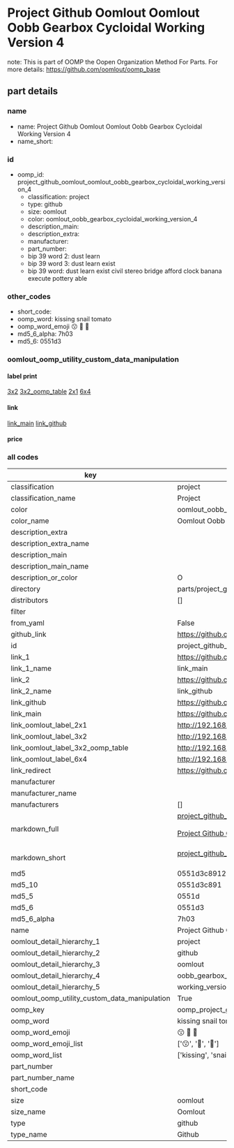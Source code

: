 # Project Github Oomlout Oomlout Oobb Gearbox Cycloidal Working Version 4  

note: This is part of OOMP the Oopen Organization Method For Parts. For more details: https://github.com/oomlout/oomp_base

##  part details
  







### name
* name: Project Github Oomlout Oomlout Oobb Gearbox Cycloidal Working Version 4
* name_short: 
### id
* oomp_id: project_github_oomlout_oomlout_oobb_gearbox_cycloidal_working_version_4
  * classification: project
  * type: github
  * size: oomlout
  * color: oomlout_oobb_gearbox_cycloidal_working_version_4
  * description_main: 
  * description_extra: 
  * manufacturer: 
  * part_number: 
  * bip 39 word 2: dust learn
  * bip 39 word 3: dust learn exist
  * bip 39 word: dust learn exist civil stereo bridge afford clock banana execute pottery able

### other_codes
* short_code: 
* oomp_word: kissing snail tomato
* oomp_word_emoji :kissing: :snail: :tomato:
* md5_6_alpha: 7h03
* md5_6: 0551d3






### oomlout_oomp_utility_custom_data_manipulation
#### label print
[3x2](http://192.168.1.245:1112/?label=oomp%207h03)
[3x2_oomp_table](http://192.168.1.108:1112/?label=oomp%207h03)
[2x1](http://192.168.1.242:1112/?label=oomp%207h03)
[6x4](http://192.168.1.55:1112/?label=oomp%207h03)    

#### link

[link_main](https://github.com/oomlout/oomlout_oomp_version_1_messy/tree/main/parts/project_github_oomlout_oomlout_oobb_gearbox_cycloidal_working_version_4) [link_github](https://github.com/oomlout/oomlout_oomp_version_1_messy/tree/main/parts/project_github_oomlout_oomlout_oobb_gearbox_cycloidal_working_version_4)                             

#### price







### all codes 
| key | value |  
| --- | --- |  
| classification | project |  
| classification_name | Project |  
| color | oomlout_oobb_gearbox_cycloidal_working_version_4 |  
| color_name | Oomlout Oobb Gearbox Cycloidal Working Version 4 |  
| description_extra |  |  
| description_extra_name |  |  
| description_main |  |  
| description_main_name |  |  
| description_or_color | O  |  
| directory | parts/project_github_oomlout_oomlout_oobb_gearbox_cycloidal_working_version_4 |  
| distributors | [] |  
| filter |  |  
| from_yaml | False |  
| github_link | https://github.com/oomlout/oomlout_oomp_part_src/tree/main/parts/project_github_oomlout_oomlout_oobb_gearbox_cycloidal_working_version_4 |  
| id | project_github_oomlout_oomlout_oobb_gearbox_cycloidal_working_version_4 |  
| link_1 | https://github.com/oomlout/oomlout_oomp_version_1_messy/tree/main/parts/project_github_oomlout_oomlout_oobb_gearbox_cycloidal_working_version_4 |  
| link_1_name | link_main |  
| link_2 | https://github.com/oomlout/oomlout_oomp_version_1_messy/tree/main/parts/project_github_oomlout_oomlout_oobb_gearbox_cycloidal_working_version_4 |  
| link_2_name | link_github |  
| link_github | https://github.com/oomlout/oomlout_oomp_version_1_messy/tree/main/parts/project_github_oomlout_oomlout_oobb_gearbox_cycloidal_working_version_4 |  
| link_main | https://github.com/oomlout/oomlout_oomp_version_1_messy/tree/main/parts/project_github_oomlout_oomlout_oobb_gearbox_cycloidal_working_version_4 |  
| link_oomlout_label_2x1 | http://192.168.1.242:1112/?label=oomp%207h03 |  
| link_oomlout_label_3x2 | http://192.168.1.245:1112/?label=oomp%207h03 |  
| link_oomlout_label_3x2_oomp_table | http://192.168.1.108:1112/?label=oomp%207h03 |  
| link_oomlout_label_6x4 | http://192.168.1.55:1112/?label=oomp%207h03 |  
| link_redirect | https://github.com/oomlout/oomlout_oomp_version_1_messy/tree/main/parts/project_github_oomlout_oomlout_oobb_gearbox_cycloidal_working_version_4 |  
| manufacturer |  |  
| manufacturer_name |  |  
| manufacturers | [] |  
| markdown_full | [project_github_oomlout_oomlout_oobb_gearbox_cycloidal_working_version_4](none)<br>[](none)<br>[Project Github Oomlout Oomlout Oobb Gearbox Cycloidal Working Version 4](none)<br><br> |  
| markdown_short | [project_github_oomlout_oomlout_oobb_gearbox_cycloidal_working_version_4](none)<br><br> |  
| md5 | 0551d3c8912b608c6f6ac2989f9fb222 |  
| md5_10 | 0551d3c891 |  
| md5_5 | 0551d |  
| md5_6 | 0551d3 |  
| md5_6_alpha | 7h03 |  
| name | Project Github Oomlout Oomlout Oobb Gearbox Cycloidal Working Version 4 |  
| oomlout_detail_hierarchy_1 | project |  
| oomlout_detail_hierarchy_2 | github |  
| oomlout_detail_hierarchy_3 | oomlout |  
| oomlout_detail_hierarchy_4 | oobb_gearbox_cycloidal |  
| oomlout_detail_hierarchy_5 | working_version_4 |  
| oomlout_oomp_utility_custom_data_manipulation | True |  
| oomp_key | oomp_project_github_oomlout_oomlout_oobb_gearbox_cycloidal_working_version_4 |  
| oomp_word | kissing snail tomato |  
| oomp_word_emoji | :kissing: :snail: :tomato: |  
| oomp_word_emoji_list | [':kissing:', ':snail:', ':tomato:'] |  
| oomp_word_list | ['kissing', 'snail', 'tomato'] |  
| part_number |  |  
| part_number_name |  |  
| short_code |  |  
| size | oomlout |  
| size_name | Oomlout |  
| type | github |  
| type_name | Github |  
